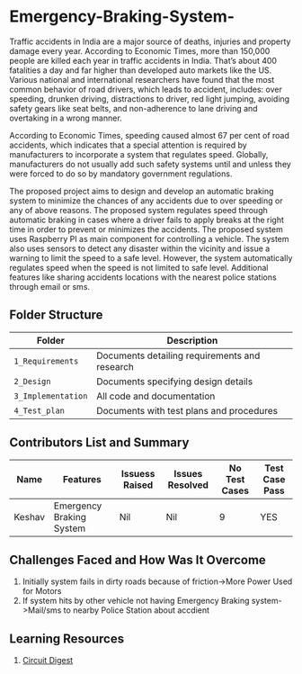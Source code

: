 # Emergency-Braking-System-


Traffic accidents in India are a major source of deaths, injuries and property damage
every year. According to Economic Times, more than 150,000 people are killed each
year in traffic accidents in India. That’s about 400 fatalities a day and far higher than
developed auto markets like the US. Various national and international researchers
have found that the most common behavior of road drivers, which leads to accident,
includes: over speeding, drunken driving, distractions to driver, red light jumping,
avoiding safety gears like seat belts, and non-adherence to lane driving and
overtaking in a wrong manner.


According to Economic Times, speeding caused almost 67 per cent of road
accidents, which indicates that a special attention is required by manufacturers to
incorporate a system that regulates speed. Globally, manufacturers do not usually
add such safety systems until and unless they were forced to do so by mandatory
government regulations.


The proposed project aims to design and develop an automatic braking system to
minimize the chances of any accidents due to over speeding or any of above
reasons. The proposed system regulates speed through automatic braking in cases
where a driver fails to apply breaks at the right time in order to prevent or minimizes
the accidents. The proposed system uses Raspberry PI as main component for
controlling a vehicle. The system also uses sensors to detect any disaster within the
vicinity and issue a warning to limit the speed to a safe level. However, the system
automatically regulates speed when the speed is not limited to safe level. Additional
features like sharing accidents locations with the nearest police stations through
email or sms.


## Folder Structure
Folder             | Description
-------------------| -----------------------------------------
`1_Requirements`   | Documents detailing requirements and research
`2_Design`         | Documents specifying design details
`3_Implementation` | All code and documentation
`4_Test_plan`      | Documents with test plans and procedures

## Contributors List and Summary

  Name   |    Features    | Issuess Raised |Issues Resolved|No Test Cases|Test Case Pass
---------|----------------|----------------|---------------|-------------|--------------
Keshav  | Emergency Braking System    | Nil     | Nil   |9   | YES    
   

## Challenges Faced and How Was It Overcome

1. Initially system fails in dirty roads because of friction->More Power Used for Motors
2. If system hits by other vehicle not having Emergency Braking system->Mail/sms to nearby Police Station about accdient





## Learning Resources
1. [Circuit Digest](https://circuitdigest.com/microcontroller-projects/raspberry-pi-obstacle-avoiding-robot)
